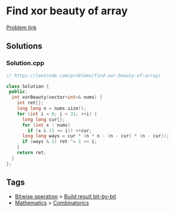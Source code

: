 # Find xor beauty of array

[Problem link](https://leetcode.com/problems/find-xor-beauty-of-array/)

## Solutions


### Solution.cpp
```cpp
// https://leetcode.com/problems/find-xor-beauty-of-array/

class Solution {
 public:
  int xorBeauty(vector<int>& nums) {
    int ret{};
    long long n = nums.size();
    for (int i = 0; i < 31; ++i) {
      long long cur{};
      for (int x : nums)
        if (x & (1 << i)) ++cur;
      long long ways = cur * (n * n - (n - cur) * (n - cur));
      if (ways & 1) ret ^= 1 << i;
    }
    return ret;
  }
};
```
## Tags

* [Bitwise operation](/Collections/bitwise-operation.md#bitwise-operation) > [Build result bit-by-bit](/Collections/bitwise-operation.md#build-result-bit-by-bit)
* [Mathematics](/Collections/mathematics.md#mathematics) > [Combinatorics](/Collections/mathematics.md#combinatorics)
